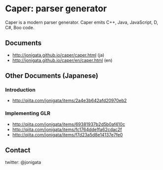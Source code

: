 # Caper: parser generator

Caper is a modern parser generator.
Caper emits C++, Java, JavaScript, D, C#, Boo code.

## Documents

* http://jonigata.github.io/caper/caper.html (ja)
* http://jonigata.github.io/caper/en/caper.html (en)

## Other Documents (Japanese)

### Introduction

* http://qiita.com/jonigata/items/2a4e3b642afd20970eb2

### Implementing GLR

* http://qiita.com/jonigata/items/69381937b2d5b0af410c
* http://qiita.com/jonigata/items/fc1764dde1fa62cdac2f
* http://qiita.com/jonigata/items/f7d23a5d8e14137e7fe0

## Contact

twitter: @jonigata
